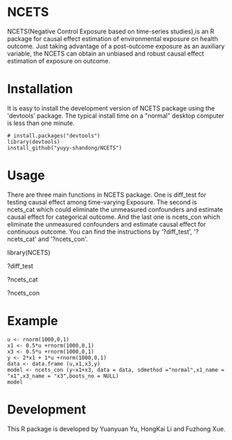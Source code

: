 # NCETS

NCETS(Negative Control Exposure based on time-series studies),is an R package for causal effect estimation of environmental exposure on health outcome. Just taking advantage of a post-outcome exposure as an auxiliary variable, the NCETS  can obtain an unbiased and robust causal effect estimation of exposure on outcome. 


# Installation
It is easy to install the development version of NCETS package using the 'devtools' package. The typical install time on a "normal" desktop computer is less than one minute.

```
# install.packages("devtools")
library(devtools)
install_github("yuyy-shandong/NCETS")
```


# Usage
There are three main functions in NCETS package. One is diff_test for testing causal effect among time-varying Exposure. The second is ncets_cat which could eliminate the unmeasured confounders and estimate causal effect for categorical outcome. And the last one is ncets_con which eliminate the unmeasured confounders and estimate causal effect for continuous outcome.
You can find the instructions by '?diff_test', '?ncets_cat'  and  '?ncets_con'.

library(NCETS)

?diff_test

?ncets_cat

?ncets_con


# Example


```
u <- rnorm(1000,0,1)
x1 <- 0.5*u +rnorm(1000,0,1)
x3 <- 0.5*u +rnorm(1000,0,1)
y <- 2*x1 + 1*u +rnorm(1000,0,1)
data <- data.frame (u,x1,x3,y)
model <- ncets_con (y~x1+x3, data = data, sdmethod ="normal",x1_name = "x1",x3_name = "x3",boots_no = NULL)
model
```


# Development
This R package is developed by Yuanyuan Yu, HongKai Li and Fuzhong Xue.
